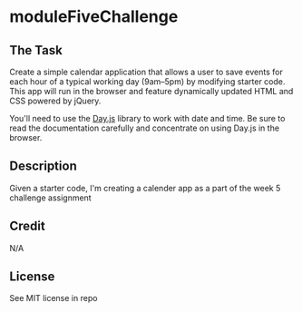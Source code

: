 # moduleFiveChallenge

## The Task

Create a simple calendar application that allows a user to save events for each hour of a typical working day (9am&ndash;5pm) by modifying starter code. This app will run in the browser and feature dynamically updated HTML and CSS powered by jQuery.

You'll need to use the [Day.js](https://day.js.org/en/) library to work with date and time. Be sure to read the documentation carefully and concentrate on using Day.js in the browser.

## Description

Given a starter code, I'm creating a calender app as a part of the week 5 challenge assignment

## Credit

N/A

## License

See MIT license in repo
